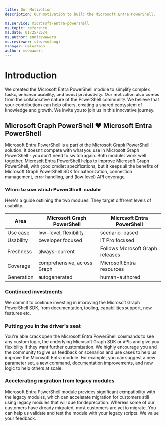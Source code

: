 ```yaml
---
title: Our Motivation
description: Our motivation to build the Microsoft Entra PowerShell.

ms.service: microsoft-entra-powershell
ms.topic: reference
ms.date: 01/25/2024
ms.author: eunicewaweru
ms.reviewer: stevemutungi
manager: CelesteDG
author: msewaweru
---
```


# Introduction

We created the Microsoft Entra PowerShell module to simplify complex tasks, enhance usability, and boost productivity. Our motivation also comes from the collaborative nature of the PowerShell community. We believe that your contributions can help others, creating a shared ecosystem of knowledge and growth. We invite you to join us in this innovative journey.

## Microsoft Graph PowerShell ❤️ Microsoft Entra PowerShell

Microsoft Entra PowerShell is a part of the Microsoft Graph PowerShell solution. It doesn't compete with what you use in Microsoft Graph PowerShell - you don't need to switch again. Both modules work well together. Microsoft Entra PowerShell helps to improve Microsoft Graph PowerShell, with good cmdlet specifications, but it keeps all the benefits of Microsoft Graph PowerShell SDK for authorization, connection management, error handling, and (low-level) API coverage.

### When to use which PowerShell module

Here's a guide outlining the two modules. They target different levels of usability.

| Area  | Microsoft Graph PowerShell | Microsoft Entra PowerShell |
| ------------- | ------------- | ------------- |
| Use case  | low-level, flexibility  | scenario-based |
| Usability  | developer focused  | IT Pro focused |
| Freshness  | always-current  | Follows Microsoft Graph releases |
| Coverage  | comprehensive, across Graph  | Microsoft Entra resources |
| Generation  | autogenerated  | human-authored |

### Continued investments

We commit to continue investing in improving the Microsoft Graph PowerShell SDK, from documentation, tooling, capabilities support, new features etc.

### Putting you in the driver's seat

You're able crack open the Microsoft Entra PowerShell commands to see any custom logic, the underlying Microsoft Graph SDK or APIs and give you flexibility if they want further customization. We highly encourage you and the community to give us feedback on scenarios and use cases to help us improve the Microsoft Entra module. For example, you can suggest a new parameter set, a new command, documentation improvements, and new logic to help others at scale.

### Accelerating migration from legacy modules

Microsoft Entra PowerShell module provides significant compatibility with the legacy modules, which can accelerate migration for customers still using legacy modules that will due for deprecation. Whereas some of our customers have already migrated, most customers are yet to migrate. You can help us validate and test the module with your legacy scripts. We value your feedback.
